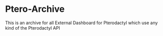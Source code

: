# Ptero-Archive
This is an archive for all External Dashboard for Pterodactyl which use any kind of the Pterodactyl API
